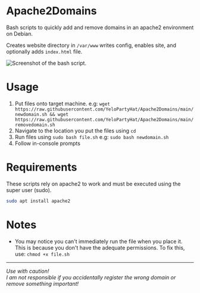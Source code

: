 # Apache2Domains
Bash scripts to quickly add and remove domains in an apache2 environment on Debian.

Creates website directory in <code>/var/www</code> writes config, enables site, and optionally adds <code>index.html</code> file.

<img src="https://raw.githubusercontent.com/YeloPartyHat/Apache2Domains/main/screenshot.png" alt="Screenshot of the bash script.">

# Usage
<ol>
  <li>Put files onto target machine. e.g: <code>wget https://raw.githubusercontent.com/YeloPartyHat/Apache2Domains/main/newdomain.sh && wget https://raw.githubusercontent.com/YeloPartyHat/Apache2Domains/main/removedomain.sh</code></li>
  <li>Navigate to the location you put the files using <code>cd</code></li>
  <li>Run files using <code>sudo bash file.sh</code> e.g: <code>sudo bash newdomain.sh</code></li>
  <li>Follow in-console prompts</li>
</ol>

# Requirements
These scripts rely on apache2 to work and must be executed using the super user (sudo).
```sh
sudo apt install apache2
```

# Notes
<ul>
  <li>You may notice you can't immediately run the file when you place it. This is because you don't have the adequate permissions. To fix this, use: <code>chmod +x file.sh</code></li>
</ul>

<hr>

<i>Use with caution! <br>I am not responsible if you accidentally register the wrong domain or remove something important!</i>
